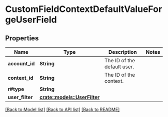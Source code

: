 # CustomFieldContextDefaultValueForgeUserField

## Properties

Name | Type | Description | Notes
------------ | ------------- | ------------- | -------------
**account_id** | **String** | The ID of the default user. | 
**context_id** | **String** | The ID of the context. | 
**r#type** | **String** |  | 
**user_filter** | [**crate::models::UserFilter**](UserFilter.md) |  | 

[[Back to Model list]](../README.md#documentation-for-models) [[Back to API list]](../README.md#documentation-for-api-endpoints) [[Back to README]](../README.md)


